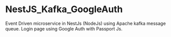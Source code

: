 # NestJS_Kafka_GoogleAuth

Event Driven microservice in NestJs (NodeJs) using Apache kafka message queue. Login page using Google Auth with Passport Js.

